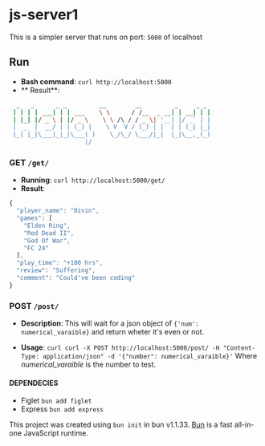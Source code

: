 # js-server1
This is a simpler server that runs on port: `5000` of localhost

## Run
- **Bash command**: `curl http://localhost:5000`
- ** Result**:
```bash
  _   _      _ _         __        __         _     _ _ 
 | | | | ___| | | ___    \ \      / /__  _ __| | __| | |
 | |_| |/ _ \ | |/ _ \    \ \ /\ / / _ \| '__| |/ _` | |
 |  _  |  __/ | | (_) |    \ V  V / (_) | |  | | (_| |_|
 |_| |_|\___|_|_|\___( )    \_/\_/ \___/|_|  |_|\__,_(_)
                     |/
```

### GET `/get/`
- **Running**: `curl http://localhost:5000/get/`
- **Result**:
```javascript
{
  "player_name": "Divin",
  "games": [
    "Elden Ring",
    "Red Dead II",
    "God Of War",
    "FC 24"
  ],
  "play_time": "+100 hrs",
  "review": "Suffering",
  "comment": "Could've been coding"
}
```

### POST `/post/`
- **Description**: This will wait for a json object of `{'num': numerical_varaible}` and return wheter it's even or not.

- **Usage**: `curl curl -X POST http://localhost:5000/post/ -H "Content-Type: application/json" -d '{"number": numerical_varaible}'` Where *numerical_varaible* is the number to test. 

#### DEPENDECIES    
- Figlet `bun add figlet`
- Express `bun add express`

This project was created using `bun init` in bun v1.1.33. [Bun](https://bun.sh) is a fast all-in-one JavaScript runtime.
